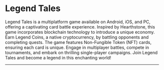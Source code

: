 # Legend Tales

Legend Tales is a multiplatform game available on Android, iOS, and PC, offering a captivating card battle experience.
 Inspired by Hearthstone, this game incorporates blockchain technology to introduce a unique economy. Earn Legend Coins, a native cryptocurrency, by battling opponents and completing quests.
 The game features Non-Fungible Token (NFT) cards, ensuring each card is unique.
 Engage in multiplayer battles, compete in tournaments, and embark on thrilling single-player campaigns. Join Legend Tales and become a legend in this enchanting world!

---
